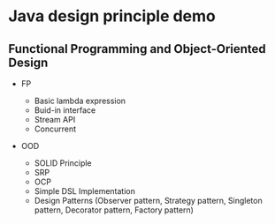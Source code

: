 # Java design principle demo

## Functional Programming and Object-Oriented Design
* FP
	- Basic lambda expression
	- Buid-in interface
	- Stream API
	- Concurrent

* OOD
	- SOLID Principle
	- SRP
	- OCP
	- Simple DSL Implementation
	- Design Patterns (Observer pattern, Strategy pattern, Singleton pattern, Decorator pattern, Factory pattern)
